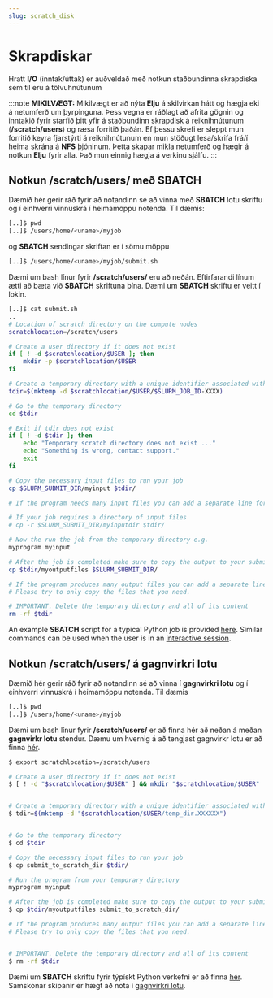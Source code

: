 ```yaml
---
slug: scratch_disk
---
```


# Skrapdiskar

Hratt **I/O** (inntak/úttak) er auðveldað með notkun staðbundinna skrapdiska sem til eru á tölvuhnútunum

:::note
**MIKILVÆGT:** Mikilvægt er að nýta **Elju** á skilvirkan hátt og hægja eki á netumferð um þyrpinguna. Þess vegna er ráðlagt að afrita gögnin og inntakið fyrir starfið þitt yfir á staðbundinn skrapdisk á reiknihnútunum (**/scratch/users**) og ræsa forritið þaðán. Ef þessu skrefi er sleppt mun forritið
keyra fjarstýrti á reiknihnútunum en mun stöðugt lesa/skrifa frá/í heima skrána á **NFS** þjóninum. Þetta skapar mikla netumferð og hægir á notkun **Elju** fyrir alla. Það mun einnig hægja á verkinu sjálfu.
:::

## Notkun /scratch/users/ með SBATCH

Dæmið hér gerir ráð fyrir að notandinn sé að vinna með **SBATCH** lotu skriftu og í einhverri vinnuskrá í heimamöppu notenda. Til dæmis:

```bash
[..]$ pwd
[..]$ /users/home/<uname>/myjob
```

og **SBATCH** sendingar skriftan er í sömu möppu

```bash
[..]$ /users/home/<uname>/myjob/submit.sh
```

Dæmi um bash línur fyrir **/scratch/users/** eru að neðán. 
Eftirfarandi línum ætti að bæta við **SBATCH** skriftuna þína.
Dæmi um **SBATCH** skriftu er veitt í lokin.


```bash
[..]$ cat submit.sh
..
# Location of scratch directory on the compute nodes
scratchlocation=/scratch/users

# Create a user directory if it does not exist
if [ ! -d $scratchlocation/$USER ]; then
    mkdir -p $scratchlocation/$USER
fi

# Create a temporary directory with a unique identifier associated with your jobid
tdir=$(mktemp -d $scratchlocation/$USER/$SLURM_JOB_ID-XXXX)

# Go to the temporary directory
cd $tdir

# Exit if tdir does not exist
if [ ! -d $tdir ]; then
    echo "Temporary scratch directory does not exist ..."
    echo "Something is wrong, contact support."
    exit
fi

# Copy the necessary input files to run your job
cp $SLURM_SUBMIT_DIR/myinput $tdir/

# If the program needs many input files you can add a separate line for each file.

# If your job requires a directory of input files
# cp -r $SLURM_SUBMIT_DIR/myinputdir $tdir/

# Now the run the job from the temporary directory e.g.
myprogram myinput

# After the job is completed make sure to copy the output to your submit directory.
cp $tdir/myoutputfiles $SLURM_SUBMIT_DIR/

# If the program produces many output files you can add a separate line for each file.
# Please try to only copy the files that you need.

# IMPORTANT. Delete the temporary directory and all of its content
rm -rf $tdir

```
An example **SBATCH** script for a typical Python job is provided [here](../files/py_submit.txt). Similar commands can be used when the user is in an [interactive session](04_interactive.md).




## Notkun /scratch/users/ á gagnvirkri lotu
Dæmið hér gerir ráð fyrir að notandinn sé að vinna í **gagnvirkri lotu** og í einhverri vinnuskrá í heimamöppu notenda. Til dæmis

```bash
[..]$ pwd
[..]$ /users/home/<uname>/myjob
```

Dæmi um bash línur fyrir **/scratch/users/** er að finna hér að neðan á meðan **gagnvirkr lotu** stendur. Dæmu um hvernig á að tengjast gagnvirkr lotu er að finna [hér](04_interactive.md).

```bash
$ export scratchlocation=/scratch/users 

# Create a user directory if it does not exist
$ [ ! -d "$scratchlocation/$USER" ] && mkdir "$scratchlocation/$USER"


# Create a temporary directory with a unique identifier associated with your jobid
$ tdir=$(mktemp -d "$scratchlocation/$USER/temp_dir.XXXXXX")


# Go to the temporary directory
$ cd $tdir

# Copy the necessary input files to run your job
$ cp submit_to_scratch_dir $tdir/

# Run the program from your temporary directory
myprogram myinput

# After the job is completed make sure to copy the output to your submit directory.
$ cp $tdir/myoutputfiles submit_to_scratch_dir/

# If the program produces many output files you can add a separate line for each file.
# Please try to only copy the files that you need.


# IMPORTANT. Delete the temporary directory and all of its content
$ rm -rf $tdir
```

Dæmi um **SBATCH** skriftu fyrir týpískt Python verkefni er að finna [hér](../../../../../docs/files/py_submit.txt). Samskonar skipanir er hægt að nota í [gagnvirkri lotu](interactive_session).
